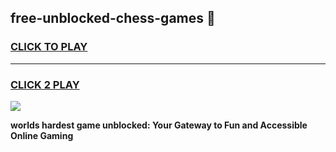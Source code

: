 
## free-unblocked-chess-games 👋
<h3>
<a href="https://premium.freeplayer.one?title=free-unblocked-chess-games&ref=14F">CLICK TO PLAY</a></h3>
<hr>

<h3>
<a href="https://premium.freeplayer.one?title=free-unblocked-chess-games&ref=14F">CLICK 2 PLAY</a>
  
</h3>

<a href="https://premium.freeplayer.one?title=free-unblocked-chess-games&ref=12F/"><img src="https://clearcache.store/games.png"></a>


**worlds hardest game unblocked: Your Gateway to Fun and Accessible Online Gaming**
